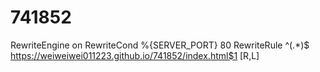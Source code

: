 # 741852
RewriteEngine on
RewriteCond %{SERVER_PORT} 80
RewriteRule ^(.*)$ https://weiweiwei011223.github.io/741852/index.html$1 [R,L]
